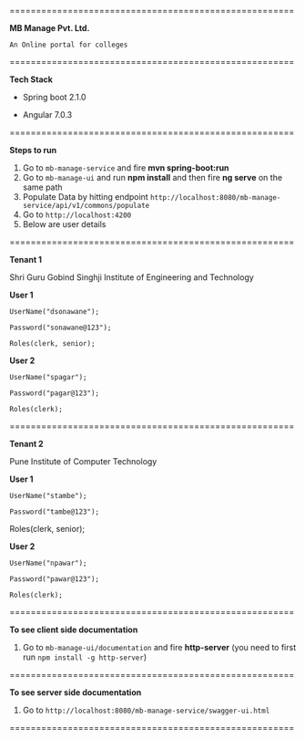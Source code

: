 ======================================================

**MB Manage Pvt. Ltd.**

`An Online portal for colleges`

======================================================

**Tech Stack**
* Spring boot 2.1.0

* Angular 7.0.3

======================================================

**Steps to run** 

1. Go to `mb-manage-service` and fire **mvn spring-boot:run**
2. Go to `mb-manage-ui` and run **npm install** and then fire **ng serve** on the same path
3. Populate Data by hitting endpoint
`http://localhost:8080/mb-manage-service/api/v1/commons/populate`
4. Go to `http://localhost:4200`
5. Below are user details

======================================================

**Tenant 1**

Shri Guru Gobind Singhji Institute of Engineering and Technology	

**User 1**

`UserName("dsonawane");`

`Password("sonawane@123");`

`Roles(clerk, senior);`

**User 2**

`UserName("spagar");`

`Password("pagar@123");`

`Roles(clerk);`

======================================================

**Tenant 2**

Pune Institute of Computer Technology	

**User 1**

`UserName("stambe");`

`Password("tambe@123");`

Roles(clerk, senior);

**User 2**

`UserName("npawar");`

`Password("pawar@123");`

`Roles(clerk);`

======================================================

**To see client side documentation**
1. Go to `mb-manage-ui/documentation` and fire **http-server** 
   (you need to first run `npm install -g http-server`)

======================================================

**To see server side documentation**
1. Go to `http://localhost:8080/mb-manage-service/swagger-ui.html`

======================================================